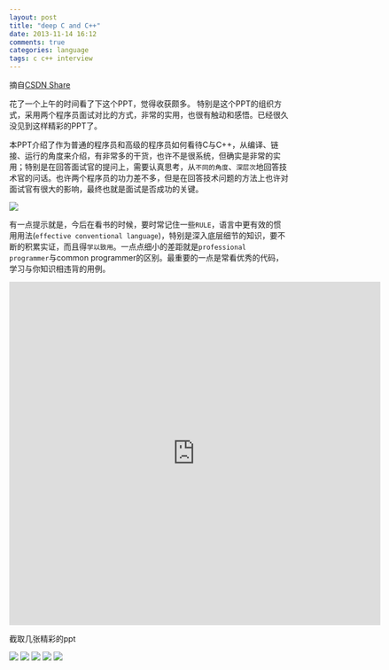 ```yaml
---
layout: post
title: "deep C and C++"
date: 2013-11-14 16:12
comments: true
categories: language
tags: c c++ interview
---
```


摘自[CSDN Share](http://share.csdn.net/#/detail/1050)

花了一个上午的时间看了下这个PPT，觉得收获颇多。
特别是这个PPT的组织方式，采用两个程序员面试对比的方式，非常的实用，也很有触动和感悟。已经很久没见到这样精彩的PPT了。

本PPT介绍了作为普通的程序员和高级的程序员如何看待C与C++，从编译、链接、运行的角度来介绍，有非常多的干货，也许不是很系统，但确实是非常的实用；特别是在回答面试官的提问上，需要认真思考，从`不同的角度`、`深层次`地回答技术官的问话。也许两个程序员的功力差不多，但是在回答技术问题的方法上也许对面试官有很大的影响，最终也就是面试是否成功的关键。

![](http://www.atmel.com/zh/cn/Images/compiler.jpg)

<!--more-->

有一点提示就是，今后在看书的时候，要时常记住一些`RULE`，语言中更有效的惯用用法(`effective conventional language`)，特别是深入底层细节的知识，要不断的积累实证，而且得`学以致用`。一点点细小的差距就是`professional programmer`与common programmer的区别。最重要的一点是常看优秀的代码，学习与你知识相违背的用例。

<iframe height=620 width=670 scrolling="no" src="http://share.csdn.net/#/frame/1050" frameborder=0 allowfullscreen></iframe>

截取几张精彩的ppt

<img src="http://i1113.photobucket.com/albums/k512/billowkiller/LinkSource/2_zpsde979321.png"/>

<img src="http://i1113.photobucket.com/albums/k512/billowkiller/LinkSource/_zpsfe2bfd71.png"/>

<img src="http://i1113.photobucket.com/albums/k512/billowkiller/LinkSource/3_zpsc78ac177.png"/>

<img src="http://i1113.photobucket.com/albums/k512/billowkiller/LinkSource/5_zps28849be2.png"/>

<img src="http://i1113.photobucket.com/albums/k512/billowkiller/LinkSource/4_zpsff862edf.png"/>